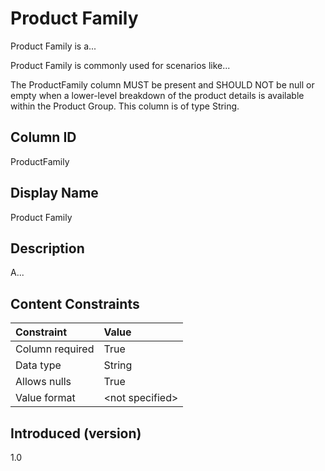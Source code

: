 # Product Family

Product Family is a...

Product Family is commonly used for scenarios like...

The ProductFamily column MUST be present and SHOULD NOT be null or empty when a lower-level breakdown of the product details is available within the Product Group. This column is of type String.

## Column ID

ProductFamily

## Display Name

Product Family

## Description

A...

## Content Constraints

| Constraint      | Value            |
| :-------------- | :--------------- |
| Column required | True             |
| Data type       | String           |
| Allows nulls    | True             |
| Value format    | \<not specified> |

## Introduced (version)

1.0
